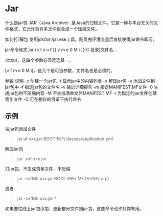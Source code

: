 # Jar

什么是jar包
JAR（Java Archive）是Java的归档文件，它是一种与平台无关的文件格式，它允许将许多文件组合成一个压缩文件。

如何打/解包
使用jdk/bin/jar.exe工具，配置完环境变量后直接使得jar命令即可。

jar命令格式
jar {c t x u f }[ v m e 0 M i ][-C 目录]文件名…

{ctxu}，这四个参数必须选选其一。

[v f m e 0 M i]，这几个是可选参数，文件名也是必须的。

参数	说明
-c	创建一个jar包
-t	显示jar中的内容列表
-x	解压jar包
-u	添加文件到jar包中
-f	指定jar包的文件名
-v	输出详细报告
-m	指定MANIFEST.MF文件
-0	生成jar包时不压缩内容
-M	不生成清单文件MANIFEST.MF
-i	为指定的jar文件创建索引文件
-C	可在相应的目录下执行命令

## 示例
往jar包添加文件

> jar uf xxx.jar BOOT-INF/classes/application.yml

解压jar包

> jar -xvf xxx.jar

打jar包，不生成清单文件，不压缩

> jar -cvfM0 xxx.jar BOOT-INF/ META-INF/ org/

或者

> jar -cvfM0 xxx.jar *

如果要往线上jar包添加、更新部分文件到jar包，这些命令也许对你有用。